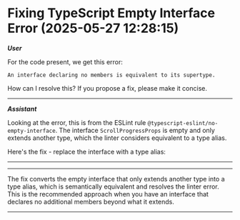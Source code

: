 <!-- Generated by SpecStory -->

# Fixing TypeScript Empty Interface Error (2025-05-27 12:28:15)

_**User**_

For the code present, we get this error:
```
An interface declaring no members is equivalent to its supertype.
```
How can I resolve this? If you propose a fix, please make it concise.

---

_**Assistant**_

Looking at the error, this is from the ESLint rule `@typescript-eslint/no-empty-interface`. The interface `ScrollProgressProps` is empty and only extends another type, which the linter considers equivalent to a type alias.

Here's the fix - replace the interface with a type alias:

---



---

The fix converts the empty interface that only extends another type into a type alias, which is semantically equivalent and resolves the linter error. This is the recommended approach when you have an interface that declares no additional members beyond what it extends.

---

